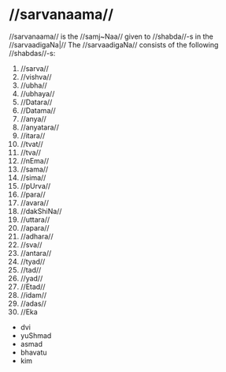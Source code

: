 # //sarvanaama//

//sarvanaama// is the //samj~Naa// given to //shabda//-s in the //sarvaadigaNa|// The //sarvaadigaNa// consists of the following //shabdas//-s:

1. //sarva//
2. //vishva//
3. //ubha//
4. //ubhaya//
5. //Datara//
6. //Datama//
7. //anya//
8. //anyatara//
9. //itara//
10. //tvat//
11. //tva//
12. //nEma//
13. //sama//
14. //sima//
15. //pUrva//
16. //para//
17. //avara//
18. //dakShiNa//
19. //uttara//
20. //apara//
21. //adhara//
22. //sva//
23. //antara//
24. //tyad//
25. //tad//
26. //yad//
27. //Etad//
28. //idam//
29. //adas//
30. //Eka
- dvi
- yuShmad
- asmad
- bhavatu
- kim

<!--stackedit_data:
eyJoaXN0b3J5IjpbMTQ0NTQ1NDc2Niw1MjU5MzM0ODUsMTI4Mj
EzODk2MSwxMzc3OTU1ODU3LC0xNDg1NTA2NjkxLDg5NDIyMzQx
NSw5MDM4MzY5MDQsLTE2Nzk3MjQ4NDBdfQ==
-->